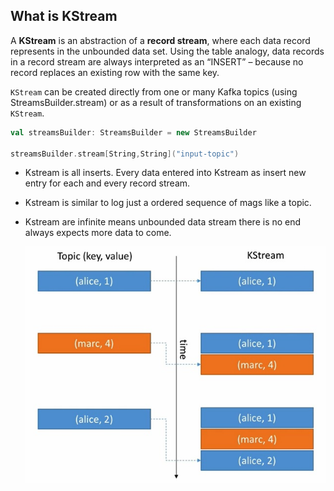 ## What is KStream
A **KStream** is an abstraction of a **record stream**, where each data record represents in the unbounded data set. Using the table analogy, data records in a record stream are always interpreted as an “INSERT” – because no record replaces an existing row with the same key.

`KStream` can be created directly from one or many Kafka topics (using StreamsBuilder.stream) or as a result of transformations on an existing `KStream`.

```scala
val streamsBuilder: StreamsBuilder = new StreamsBuilder

streamsBuilder.stream[String,String]("input-topic")
```

 - Kstream is all inserts. Every data entered into Kstream as insert new
   entry for each and every record stream.
 - Kstream is similar to log just a ordered sequence of mags like a
   topic.
 - Kstream are infinite means unbounded data stream there is no end always expects more data to come.
 
 
 
   ![kstream](https://github.com/gurditsingh/blog/blob/gh-pages/_screenshots/kstream.jpg?raw=true)
   

<!--stackedit_data:
eyJoaXN0b3J5IjpbLTk3NzY0MTI1NSw0ODI3NjMyMCwxMTgxMz
E2NDEsLTE5MjcyNTc4NzAsMTYxMTEwNDEwNSwtMTE0MzE3NjA2
NiwxNzUyMzMwOTU1LC0xMzQ4NDg0ODQ5LC0xOTIyMDEwOTE0LD
Q5MDg2MDY1Niw3NjE5MzgxNzIsLTYyNjQ2MDAwNCwxMzAxMzIy
NDQyLC0xNjkyNzY3NzAsLTg1Mjg2MTc0NywxMzIyNjIxMzMwLD
EzNjA0MzQyNSwxMDE1ODEzNTM0LC0yMDg4NzQ2NjEyLDIwNTY3
MDYxMDVdfQ==
-->
